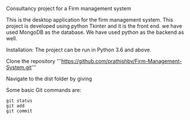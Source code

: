 Consultancy project for a Firm management system

This is the desktop application for the firm management system. This project is developed using python Tkinter and it is the front end. we have used MongoDB as the database. We have used python as the backend as well. 

Installation:
	The project can be run in Python 3.6 and above.
	
Clone the repository
	'''https://github.com/prathishbv/Firm-Management-System.git'''

Navigate to the dist folder by giving

Some basic Git commands are:
```
git status
git add
git commit
```
